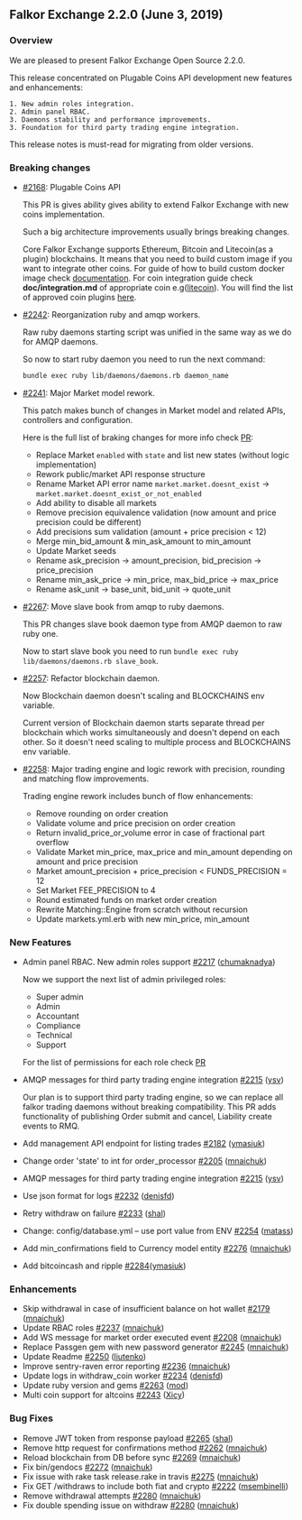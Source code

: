 ## Falkor Exchange 2.2.0 (June 3, 2019) ##

### Overview ###

We are pleased to present Falkor Exchange Open Source 2.2.0.

This release concentrated on Plugable Coins API development new features and enhancements:

    1. New admin roles integration.
    2. Admin panel RBAC.
    3. Daemons stability and performance improvements.
    3. Foundation for third party trading engine integration.

This release notes is must-read for migrating from older versions.

### Breaking changes ###

- [#2168](https://github.com/rubykube/falkor/pull/2168): Plugable Coins API

  This PR is gives ability gives ability to extend Falkor Exchange with new coins implementation.

  Such a big architecture improvements usually brings breaking changes.

  Core Falkor Exchange supports Ethereum, Bitcoin and Litecoin(as a plugin) blockchains.
  It means that you need to build custom image if you want to integrate other coins.
  For guide of how to build custom docker image check [documentation](../plugins.md).
  For coin integration guide check **doc/integration.md** of appropriate coin e.g([litecoin](https://github.com/rubykube/falkor-litecoin/blob/master/docs/integration.md)).
  You will find the list of approved coin plugins [here](../coins/plugins.md).

- [#2242](https://github.com/rubykube/falkor/pull/2242): Reorganization ruby and amqp workers.

  Raw ruby daemons starting script was unified in the same way as we do for AMQP daemons.

  So now to start ruby daemon you need to run the next command:
  ```bash
  bundle exec ruby lib/daemons/daemons.rb daemon_name
  ```

- [#2241](https://github.com/rubykube/falkor/pull/2241): Major Market model rework.

  This patch makes bunch of changes in Market model and related APIs, controllers and configuration.

  Here is the full list of braking changes for more info check [PR](https://github.com/rubykube/falkor/pull/2241):

  * Replace Market `enabled` with `state` and list new states (without
  logic implementation)
  * Rework public/market API response structure
  * Rename Market API error name `market.market.doesnt_exist` -> `market.market.doesnt_exist_or_not_enabled`
  * Add ability to disable all markets
  * Remove precision equivalence validation (now amount and price precision could be different)
  * Add precisions sum validation (amount + price precision < 12)
  * Merge min_bid_amount & min_ask_amount to min_amount
  * Update Market seeds
  * Rename ask_precision -> amount_precision, bid_precision -> price_precision
  * Rename min_ask_price -> min_price, max_bid_price -> max_price
  * Rename ask_unit -> base_unit, bid_unit -> quote_unit

- [#2267](https://github.com/rubykube/falkor/pull/2267): Move slave book from amqp to ruby daemons.

  This PR changes slave book daemon type from AMQP daemon to raw ruby one.

  Now to start slave book you need to run `bundle exec ruby lib/daemons/daemons.rb slave_book`.

- [#2257](https://github.com/rubykube/falkor/pull/2257): Refactor blockchain daemon.

  Now Blockchain daemon doesn't scaling and BLOCKCHAINS env variable.

  Current version of Blockchain daemon starts separate thread per blockchain which works simultaneously and doesn't depend on each other.
  So it doesn't need scaling to multiple process and BLOCKCHAINS env variable.

- [#2258](https://github.com/rubykube/falkor/pull/2258): Major trading engine and logic rework with precision, rounding and matching flow improvements.

  Trading engine rework includes bunch of flow enhancements:
  * Remove rounding on order creation
  * Validate volume and price precision on order creation
  * Return invalid_price_or_volume error in case of fractional part overflow
  * Validate Market min_price, max_price and min_amount depending on amount and price precision
  * Market amount_precision + price_precision < FUNDS_PRECISION = 12
  * Set Market FEE_PRECISION to 4
  * Round estimated funds on market order creation
  * Rewrite Matching::Engine from scratch without recursion
  * Update markets.yml.erb with new min_price, min_amount
    
### New Features ###

- Admin panel RBAC. New admin roles support [#2217](https://github.com/rubykube/falkor/pull/2217) ([chumaknadya](https://github.com/chumaknadya))

  Now we support the next list of admin privileged roles:
  * Super admin
  * Admin
  * Accountant
  * Compliance
  * Technical
  * Support

  For the list of permissions for each role check [PR](https://github.com/rubykube/falkor/pull/2217)

- AMQP messages for third party trading engine integration [\#2215](https://github.com/rubykube/falkor/pull/2215) ([ysv](https://github.com/ysv))

  Our plan is to support third party trading engine, so we can replace all falkor trading daemons without breaking compatibility.
  This PR adds functionality of publishing Order submit and cancel, Liability create events to RMQ.

- Add management API endpoint for listing trades [\#2182](https://github.com/rubykube/falkor/pull/2182) ([ymasiuk](https://github.com/ymasiuk))
- Change order 'state' to int for order\_processor [\#2205](https://github.com/rubykube/falkor/pull/2205) ([mnaichuk](https://github.com/mnaichuk))
- AMQP messages for third party trading engine integration [\#2215](https://github.com/rubykube/falkor/pull/2215) ([ysv](https://github.com/ysv))
- Use json format for logs [\#2232](https://github.com/rubykube/falkor/pull/2232) ([denisfd](https://github.com/denisfd))
- Retry withdraw on failure [\#2233](https://github.com/rubykube/falkor/pull/2233) ([shal](https://github.com/shal))
- Change: config/database.yml – use port value from ENV [\#2254](https://github.com/rubykube/falkor/pull/2254) ([matass](https://github.com/matass))
- Add min\_confirmations field to Currency model entity [\#2276](https://github.com/rubykube/falkor/pull/2276) ([mnaichuk](https://github.com/mnaichuk))
- Add bitcoincash and ripple [\#2284](https://github.com/rubykube/falkor/pull/2286)([ymasiuk](https://github.com/ymasiuk))

### Enhancements ###

- Skip withdrawal in case of insufficient balance on hot wallet [\#2179](https://github.com/rubykube/falkor/pull/2179) ([mnaichuk](https://github.com/mnaichuk))
- Update RBAC roles [\#2237](https://github.com/rubykube/falkor/pull/2237) ([mnaichuk](https://github.com/mnaichuk))
- Add WS message for market order executed event [\#2208](https://github.com/rubykube/falkor/pull/2208) ([mnaichuk](https://github.com/mnaichuk))
- Replace Passgen gem with new password generator [\#2245](https://github.com/rubykube/falkor/pull/2245) ([mnaichuk](https://github.com/mnaichuk))
- Update Readme [\#2250](https://github.com/rubykube/falkor/pull/2250) ([liutenko](https://github.com/liutenko))
- Improve sentry-raven error reporting [\#2236](https://github.com/rubykube/falkor/pull/2236) ([mnaichuk](https://github.com/mnaichuk))
- Update logs in withdraw\_coin worker [\#2234](https://github.com/rubykube/falkor/pull/2234) ([denisfd](https://github.com/denisfd))
- Update ruby version and gems [\#2263](https://github.com/rubykube/falkor/pull/2263) ([mod](https://github.com/mod))
- Multi coin support for altcoins [\#2243](https://github.com/rubykube/falkor/pull/2243) ([Xicy](https://github.com/Xicy))

### Bug Fixes ###

- Remove JWT token from response payload [\#2265](https://github.com/rubykube/falkor/pull/2265) ([shal](https://github.com/shal))
- Remove http request for confirmations method [\#2262](https://github.com/rubykube/falkor/pull/2262) ([mnaichuk](https://github.com/mnaichuk))
- Reload blockchain from DB before sync [\#2269](https://github.com/rubykube/falkor/pull/2269) ([mnaichuk](https://github.com/mnaichuk))
- Fix bin/gendocs [\#2272](https://github.com/rubykube/falkor/pull/2272) ([mnaichuk](https://github.com/mnaichuk))
- Fix issue with rake task release.rake in travis [\#2275](https://github.com/rubykube/falkor/pull/2275) ([mnaichuk](https://github.com/mnaichuk))
- Fix GET /withdraws to include both fiat and crypto  [\#2222](https://github.com/rubykube/falkor/pull/2222) ([msembinelli](https://github.com/msembinelli))
- Remove withdrawal attempts [\#2280](https://github.com/rubykube/falkor/pull/2280) ([mnaichuk](https://github.com/mnaichuk))
- Fix double spending issue on withdraw [\#2280](https://github.com/rubykube/falkor/pull/2280) ([mnaichuk](https://github.com/mnaichuk))
